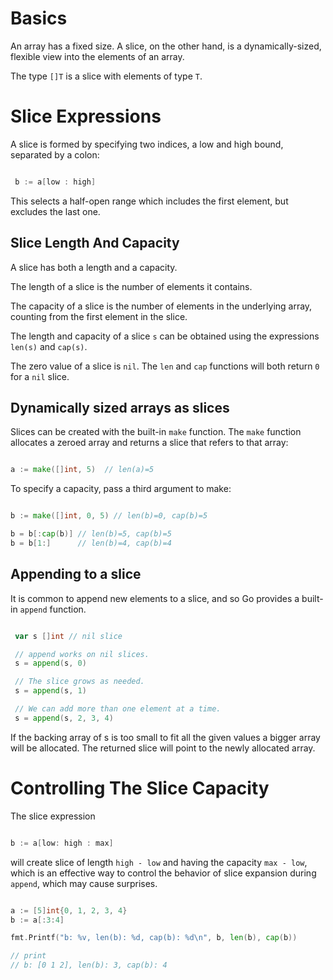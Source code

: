 # Basics

An array has a fixed size. A slice, on the other hand, is a dynamically-sized,
flexible view into the elements of an array.

The type `[]T` is a slice with elements of type `T`.

# Slice Expressions

A slice is formed by specifying two indices, a low and high bound, separated
by a colon:

```go

 b := a[low : high]

```

This selects a half-open range which includes the first element, but excludes
the last one.

## Slice Length And Capacity

A slice has both a length and a capacity.

The length of a slice is the number of elements it contains.

The capacity of a slice is the number of elements in the underlying
array, counting from the first element in the slice.

The length and capacity of a slice `s` can be obtained using the
expressions `len(s)` and `cap(s)`.

The zero value of a slice is `nil`. The `len` and `cap` functions
will both return `0` for a `nil` slice.

## Dynamically sized arrays as slices

Slices can be created with the built-in `make` function.
The `make` function allocates a zeroed array and returns a slice that refers to that array:

```go

a := make([]int, 5)  // len(a)=5

```

To specify a capacity, pass a third argument to make:

```go

b := make([]int, 0, 5) // len(b)=0, cap(b)=5

b = b[:cap(b)] // len(b)=5, cap(b)=5
b = b[1:]      // len(b)=4, cap(b)=4

```

## Appending to a slice

It is common to append new elements to a slice, and so Go provides a built-in
`append` function.

```go

 var s []int // nil slice

 // append works on nil slices.
 s = append(s, 0)

 // The slice grows as needed.
 s = append(s, 1)

 // We can add more than one element at a time.
 s = append(s, 2, 3, 4)

```

If the backing array of s is too small to fit all the given values a bigger array
will be allocated. The returned slice will point to the newly allocated array.

# Controlling The Slice Capacity

The slice expression

```go

b := a[low: high : max]

```

will create slice of length `high - low` and having the capacity `max - low`,
which is an effective way to control the behavior of slice expansion during
`append`, which may cause surprises.

```go

a := [5]int{0, 1, 2, 3, 4}
b := a[:3:4]

fmt.Printf("b: %v, len(b): %d, cap(b): %d\n", b, len(b), cap(b))

// print
// b: [0 1 2], len(b): 3, cap(b): 4

```
